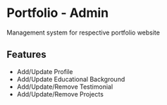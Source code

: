 # Portfolio - Admin
Management system for respective portfolio website

## Features
  - Add/Update Profile
  - Add/Update Educational Background
  - Add/Update/Remove Testimonial
  - Add/Update/Remove Projects
